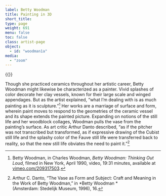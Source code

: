 ```yaml
---
label: Betty Woodman
title: Painting in 3D
short_title:
type: page
weight: 691
menu: false
toc: false
class: artist-page
object:
  - id: "woodman1a"
media:
  - "zoom"
---
```

{{<q-figure id="woodman1a">}} 

Though she practiced ceramics throughout her artistic career, Betty Woodman might likewise be characterized as a painter. Vivid splashes of color decorate her clay vessels, known for their large scale and winged appendages. But as the artist explained, “what I’m dealing with is as much painting as it is sculpture.”[^1] Her works are a marriage of surface and form, wherein paint moves to respond to the geometries of the ceramic vessel and its shape extends the painted picture. Expanding on notions of the still life and her woodblock collages, Woodman pulls the vase from the painting’s surface. As art critic Arthur Danto described, “as if the pitcher was not transcribed but transformed, as if expressive drawing of the Cubist still life and the splashy color of the Fauve still life were transferred back to reality, so that the new still life obviates the need to paint it.”[^2]

[^1]: Betty Woodman, in Charles Woodman, *Betty Woodman:* *Thinking Out Loud*, filmed in New York, April 1990, video, 19:31 minutes, available at [vimeo.com/209317503](https://vimeo.com/209317503).

[^2]: Arthur C. Danto, “The Vase as Form and Subject: Craft and Meaning in the Work of Betty Woodman,” in *Betty Woodman *(Amsterdam: Stedelijk Museum, 1996), 16.
